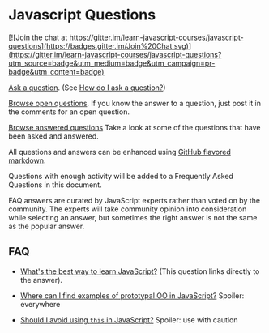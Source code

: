 Javascript Questions
====================

[![Join the chat at https://gitter.im/learn-javascript-courses/javascript-questions](https://badges.gitter.im/Join%20Chat.svg)](https://gitter.im/learn-javascript-courses/javascript-questions?utm_source=badge&utm_medium=badge&utm_campaign=pr-badge&utm_content=badge)

[Ask a question](https://github.com/learn-javascript-courses/javascript-questions/issues/new). (See [How do I ask a question?](https://github.com/learn-javascript-courses/javascript-questions/issues/1))

[Browse open questions](https://github.com/learn-javascript-courses/javascript-questions/issues). If you know the answer to a question, just post it in the comments for an open question.

[Browse answered questions](https://github.com/learn-javascript-courses/javascript-questions/issues?q=is%3Aissue+is%3Aclosed) Take a look at some of the questions that have been asked and answered.

All questions and answers can be enhanced using [GitHub flavored markdown](https://help.github.com/articles/github-flavored-markdown).

Questions with enough activity will be added to a Frequently Asked Questions in this document.

FAQ answers are curated by JavaScript experts rather than voted on by the community. The experts will take community opinion into consideration while selecting an answer, but sometimes the right answer is not the same as the popular answer.

## FAQ

* [What's the best way to learn JavaScript?](https://medium.com/javascript-scene/learn-javascript-b631a4af11f2) (This question links directly to the answer).

* [Where can I find examples of prototypal OO in JavaScript?](https://github.com/learn-javascript-courses/javascript-questions/issues/2) Spoiler: everywhere

* [Should I avoid using `this` in JavaScript?](https://github.com/learn-javascript-courses/javascript-questions/issues/3) Spoiler: use with caution
